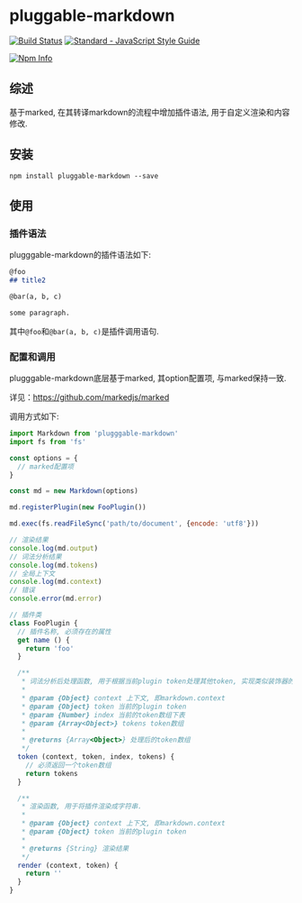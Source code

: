 # pluggable-markdown

[![Build Status](https://travis-ci.org/Y3G/pluggable-markdown.svg?branch=master)](https://travis-ci.org/Y3G/pluggable-markdown) [![Standard - JavaScript Style Guide](https://img.shields.io/badge/code_style-standard-brightgreen.svg)](https://standardjs.com)

[![Npm Info](https://nodei.co/npm/pluggable-markdown.png?compact=true)](https://www.npmjs.com/package/pluggable-markdown)

## 综述

基于marked, 在其转译markdown的流程中增加插件语法, 用于自定义渲染和内容修改.

## 安装

``` shell
npm install pluggable-markdown --save
```

## 使用

### 插件语法

plugggable-markdown的插件语法如下:

``` markdown
@foo
## title2

@bar(a, b, c)

some paragraph.
```

其中`@foo`和`@bar(a, b, c)`是插件调用语句.

### 配置和调用

plugggable-markdown底层基于marked, 其option配置项, 与marked保持一致.

详见：https://github.com/markedjs/marked

调用方式如下:

``` js
import Markdown from 'plugggable-markdown'
import fs from 'fs' 

const options = {
  // marked配置项
}

const md = new Markdown(options)

md.registerPlugin(new FooPlugin())

md.exec(fs.readFileSync('path/to/document', {encode: 'utf8'}))

// 渲染结果
console.log(md.output)
// 词法分析结果
console.log(md.tokens)
// 全局上下文
console.log(md.context)
// 错误
console.error(md.error)

// 插件类
class FooPlugin {
  // 插件名称, 必须存在的属性
  get name () {
    return 'foo'
  }

  /** 
   * 词法分析后处理函数, 用于根据当前plugin token处理其他token, 实现类似装饰器的效果.
   * 
   * @param {Object} context 上下文, 即markdown.context
   * @param {Object} token 当前的plugin token
   * @param {Number} index 当前的token数组下表 
   * @param {Array<Object>} tokens token数组
   * 
   * @returns {Array<Object>} 处理后的token数组
   */
  token (context, token, index, tokens) {
    // 必须返回一个token数组
    return tokens
  }

  /** 
   * 渲染函数, 用于将插件渲染成字符串.
   * 
   * @param {Object} context 上下文, 即markdown.context
   * @param {Object} token 当前的plugin token
   * 
   * @returns {String} 渲染结果
   */
  render (context, token) {
    return ''
  }
}

```